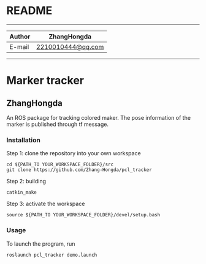 README
==============================

****
	
|Author|ZhangHongda|
|---|---
|E-mail|2210010444@qq.com


****
# Marker tracker
## ZhangHongda

An ROS package for tracking colored maker. The pose information of the marker is published through tf message.

### Installation
Step 1: clone the repository into your own workspace
```
cd ${PATH_TO YOUR_WORKSPACE_FOLDER}/src
git clone https://github.com/Zhang-Hongda/pcl_tracker
```
Step 2: building
```
catkin_make
```
Step 3: activate the workspace
```
source ${PATH_TO YOUR_WORKSPACE_FOLDER}/devel/setup.bash
```

### Usage
To launch the program, run
```
roslaunch pcl_tracker demo.launch
```

